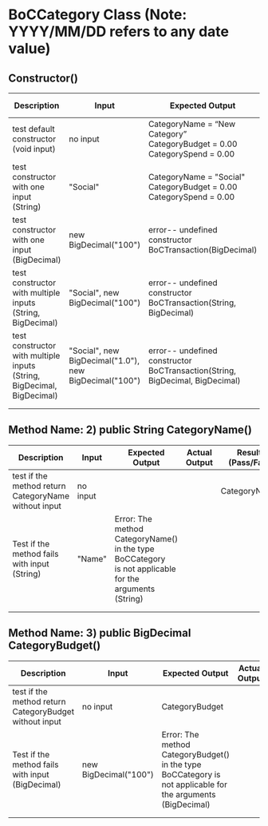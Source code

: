 # BoCCategory Class (Note: YYYY/MM/DD refers to any date value)

## Constructor() 

| Description                                        					 | Input                        					      | Expected Output                                            							| Actual Output | Result(Pass/Fail) | Cause |
| -----------------------------------------------------------------------| -------------------------------------------------------| ------------------------------------------------------------------------------------| ------------- | ----------------- | ----- |
| test default constructor (void input)       		 					 | no input                     						  | CategoryName = “New Category”<br/>CategoryBudget = 0.00<br/>CategorySpend = 0.00    |               |                   |       |
| test constructor with one input (String) 	 		 					 | "Social"                     						  | CategoryName = "Social"<br/>CategoryBudget = 0.00<br/>CategorySpend = 0.00      	|               |                   |       |
| test constructor with one input (BigDecimal) 					 		 | new BigDecimal("100")        						  | error-- undefined constructor BoCTransaction(BigDecimal) 					        |               |                   |       |
| test constructor with multiple inputs (String, BigDecimal) 			 | "Social", new BigDecimal("100")						  | error-- undefined constructor BoCTransaction(String, BigDecimal)    				|               |                   |       |
| test constructor with multiple inputs (String, BigDecimal, BigDecimal) | "Social", new BigDecimal("1.0"), new BigDecimal("100") | error-- undefined constructor BoCTransaction(String, BigDecimal, BigDecimal) 		|               |                   |       |
|                  						                                 |                              						  |                                                              						|               |                   |       |
|                                                    					 |                              						  |                                                              						|               |                   |       |

## Method Name: 2) public String CategoryName()

| Description                                      		| Input                      | Expected Output 										   | Actual Output | Result (Pass/Fail) | Cause |
| ------------------------------------------------ 		|--------------------------- | --------------- 										   | ------------- | ------------------ | ----- |
| test if the method return CategoryName without input  | no input					 | 		           										   |               |  CategoryName      |       |
| Test if the method fails with input (String)			| "Name"					 | Error: The method CategoryName() in the type BoCCategory</br> is not applicable for the arguments (String) |               |                    |       |
|                                                  		|                                                              |                 |               |                    |       |
|                                                  		|                                                              |                 |               |                    |       |
                                

## Method Name: 3) public BigDecimal CategoryBudget()

| Description                                            | Input                | Expected Output 										  | Actual Output | Result (Pass/Fail) | Cause |
| ------------------------------------------------ 		 |--------------------- | --------------- 										  | ------------- | ------------------ | ----- |
| test if the method return CategoryBudget without input | no input 			| CategoryBudget  										  |               |                    |       |
| Test if the method fails with input (BigDecimal)   	 | new BigDecimal("100")| Error: The method CategoryBudget() in the type BoCCategory is not applicable for the arguments (BigDecimal)  |               |                    |       |
|                                                  |                                                              |                 |               |                    |       |
|                                                  |                                                              |                 |               |                    |       |

